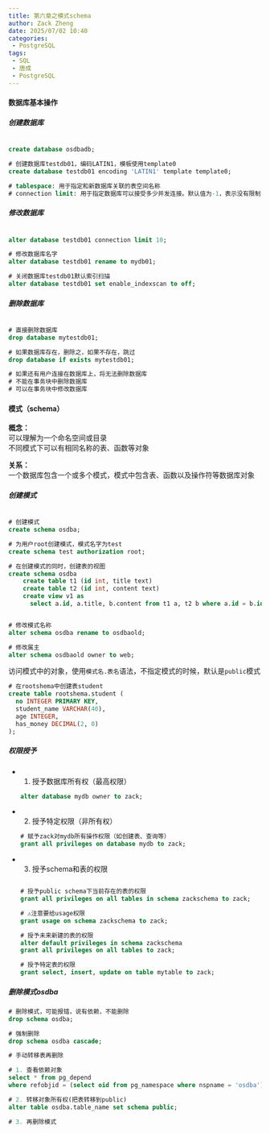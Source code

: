 ```yaml
---
title: 第六章之模式schema
author: Zack Zheng
date: 2025/07/02 10:40
categories:
 - PostgreSQL
tags:
 - SQL
 - 唐成 
 - PostgreSQL
---
```


#### 数据库基本操作

##### 创建数据库

```sql

create database osdbadb;

# 创建数据库testdb01，编码LATIN1，模板使用template0
create database testdb01 encoding 'LATIN1' template template0;

# tablespace: 用于指定和新数据库关联的表空间名称
# connection limit: 用于指定数据库可以接受多少并发连接。默认值为-1，表示没有限制

```

##### 修改数据库

```sql

alter database testdb01 connection limit 10;

# 修改数据库名字
alter database testdb01 rename to mydb01;

# 关闭数据库testdb01默认索引扫描
alter database testdb01 set enable_indexscan to off;

```

##### 删除数据库

```sql

# 直接删除数据库
drop database mytestdb01;

# 如果数据库存在，删除之，如果不存在，跳过
drop database if exists mytestdb01;

# 如果还有用户连接在数据库上，将无法删除数据库
# 不能在事务块中删除数据库
# 可以在事务块中修改数据库


```


#### 模式（schema）

<b>概念：</b>   
可以理解为一个命名空间或目录    
不同模式下可以有相同名称的表、函数等对象     

<b>关系：</b>   
一个数据库包含一个或多个模式，模式中包含表、函数以及操作符等数据库对象    

##### 创建模式

```sql

# 创建模式
create schema osdba;

# 为用户root创建模式，模式名字为test
create schema test authorization root;

# 在创建模式的同时，创建表的视图
create schema osdba
    create table t1 (id int, title text)
    create table t2 (id int, content text)
    create view v1 as
      select a.id, a.title, b.content from t1 a, t2 b where a.id = b.id;


# 修改模式名称
alter schema osdba rename to osdbaold;

# 修改属主
alter schema osdbaold owner to web;

```

访问模式中的对象，使用`模式名.表名`语法，不指定模式的时候，默认是`public`模式     

```sql
# 在rootshema中创建表student
create table rootshema.student (
  no INTEGER PRIMARY KEY,
  student_name VARCHAR(40),
  age INTEGER,
  has_money DECIMAL(2, 0)
);
```

##### 权限授予


+ 1. 授予数据库所有权（最高权限）
  
  ```sql
  alter database mydb owner to zack;
  ```

+ 2. 授予特定权限（非所有权）

  ```sql
  # 赋予zack对mydb所有操作权限（如创建表、查询等）
  grant all privileges on database mydb to zack;
  ```

+ 3. 授予schema和表的权限
  
  ```sql

  # 授予public schema下当前存在的表的权限
  grant all privileges on all tables in schema zackschema to zack;

  # ⚠️注意要给usage权限
  grant usage on schema zackschema to zack;

  # 授予未来新建的表的权限
  alter default privileges in schema zackschema
  grant all privileges on all tables to zack;

  # 授予特定表的权限
  grant select, insert, update on table mytable to zack;

  ```


##### 删除模式osdba

```sql
# 删除模式，可能报错，说有依赖，不能删除
drop schema osdba;

# 强制删除
drop schema osdba cascade;

# 手动转移表再删除

# 1. 查看依赖对象
select * from pg_depend
where refobjid = (select oid from pg_namespace where nspname = 'osdba');

# 2. 转移对象所有权(把表转移到public)
alter table osdba.table_name set schema public;

# 3. 再删除模式

```


